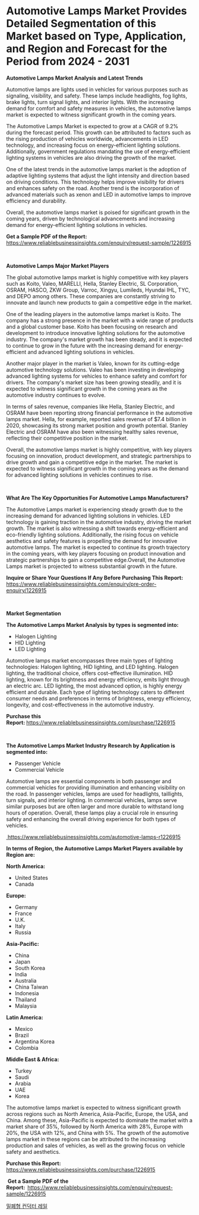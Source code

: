 <p><h1>Automotive Lamps Market Provides Detailed Segmentation of this Market based on Type, Application, and Region and Forecast for the Period from 2024 - 2031</h1></p><p><strong>Automotive Lamps Market Analysis and Latest Trends</strong></p>
<p><p>Automotive lamps are lights used in vehicles for various purposes such as signaling, visibility, and safety. These lamps include headlights, fog lights, brake lights, turn signal lights, and interior lights. With the increasing demand for comfort and safety measures in vehicles, the automotive lamps market is expected to witness significant growth in the coming years.</p><p>The Automotive Lamps Market is expected to grow at a CAGR of 9.2% during the forecast period. This growth can be attributed to factors such as the rising production of vehicles worldwide, advancements in LED technology, and increasing focus on energy-efficient lighting solutions. Additionally, government regulations mandating the use of energy-efficient lighting systems in vehicles are also driving the growth of the market.</p><p>One of the latest trends in the automotive lamps market is the adoption of adaptive lighting systems that adjust the light intensity and direction based on driving conditions. This technology helps improve visibility for drivers and enhances safety on the road. Another trend is the incorporation of advanced materials such as xenon and LED in automotive lamps to improve efficiency and durability.</p><p>Overall, the automotive lamps market is poised for significant growth in the coming years, driven by technological advancements and increasing demand for energy-efficient lighting solutions in vehicles.</p></p>
<p><strong>Get a Sample PDF of the Report:&nbsp;</strong> <a href="https://www.reliablebusinessinsights.com/enquiry/request-sample/1226915">https://www.reliablebusinessinsights.com/enquiry/request-sample/1226915</a></p>
<p>&nbsp;</p>
<p><strong>Automotive Lamps Major Market Players</strong></p>
<p><p>The global automotive lamps market is highly competitive with key players such as Koito, Valeo, MARELLI, Hella, Stanley Electric, SL Corporation, OSRAM, HASCO, ZKW Group, Varroc, Xingyu, Lumileds, Hyundai IHL, TYC, and DEPO among others. These companies are constantly striving to innovate and launch new products to gain a competitive edge in the market.</p><p>One of the leading players in the automotive lamps market is Koito. The company has a strong presence in the market with a wide range of products and a global customer base. Koito has been focusing on research and development to introduce innovative lighting solutions for the automotive industry. The company's market growth has been steady, and it is expected to continue to grow in the future with the increasing demand for energy-efficient and advanced lighting solutions in vehicles.</p><p>Another major player in the market is Valeo, known for its cutting-edge automotive technology solutions. Valeo has been investing in developing advanced lighting systems for vehicles to enhance safety and comfort for drivers. The company's market size has been growing steadily, and it is expected to witness significant growth in the coming years as the automotive industry continues to evolve.</p><p>In terms of sales revenue, companies like Hella, Stanley Electric, and OSRAM have been reporting strong financial performance in the automotive lamps market. Hella, for example, reported sales revenue of $7.4 billion in 2020, showcasing its strong market position and growth potential. Stanley Electric and OSRAM have also been witnessing healthy sales revenue, reflecting their competitive position in the market.</p><p>Overall, the automotive lamps market is highly competitive, with key players focusing on innovation, product development, and strategic partnerships to drive growth and gain a competitive edge in the market. The market is expected to witness significant growth in the coming years as the demand for advanced lighting solutions in vehicles continues to rise.</p></p>
<p>&nbsp;</p>
<p><strong>What Are The Key Opportunities For Automotive Lamps Manufacturers?</strong></p>
<p><p>The Automotive Lamps market is experiencing steady growth due to the increasing demand for advanced lighting solutions in vehicles. LED technology is gaining traction in the automotive industry, driving the market growth. The market is also witnessing a shift towards energy-efficient and eco-friendly lighting solutions. Additionally, the rising focus on vehicle aesthetics and safety features is propelling the demand for innovative automotive lamps. The market is expected to continue its growth trajectory in the coming years, with key players focusing on product innovation and strategic partnerships to gain a competitive edge.Overall, the Automotive Lamps market is projected to witness substantial growth in the future.</p></p>
<p><strong>Inquire or Share Your Questions If Any Before Purchasing This Report:</strong> <a href="https://www.reliablebusinessinsights.com/enquiry/pre-order-enquiry/1226915">https://www.reliablebusinessinsights.com/enquiry/pre-order-enquiry/1226915</a></p>
<p>&nbsp;</p>
<p><strong>Market Segmentation</strong></p>
<p><strong>The Automotive Lamps Market Analysis by types is segmented into:</strong></p>
<p><ul><li>Halogen Lighting</li><li>HID Lighting</li><li>LED Lighting</li></ul></p>
<p><p>Automotive lamps market encompasses three main types of lighting technologies: Halogen lighting, HID lighting, and LED lighting. Halogen lighting, the traditional choice, offers cost-effective illumination. HID lighting, known for its brightness and energy efficiency, emits light through an electric arc. LED lighting, the most advanced option, is highly energy efficient and durable. Each type of lighting technology caters to different consumer needs and preferences in terms of brightness, energy efficiency, longevity, and cost-effectiveness in the automotive industry.</p></p>
<p><strong>Purchase this Report:&nbsp;</strong><a href="https://www.reliablebusinessinsights.com/purchase/1226915">https://www.reliablebusinessinsights.com/purchase/1226915</a></p>
<p>&nbsp;</p>
<p><strong>The Automotive Lamps Market Industry Research by Application is segmented into:</strong></p>
<p><ul><li>Passenger Vehicle</li><li>Commercial Vehicle</li></ul></p>
<p><p>Automotive lamps are essential components in both passenger and commercial vehicles for providing illumination and enhancing visibility on the road. In passenger vehicles, lamps are used for headlights, taillights, turn signals, and interior lighting. In commercial vehicles, lamps serve similar purposes but are often larger and more durable to withstand long hours of operation. Overall, these lamps play a crucial role in ensuring safety and enhancing the overall driving experience for both types of vehicles.</p></p>
<p><a href="https://www.reliablebusinessinsights.com/automotive-lamps-r1226915">&nbsp;https://www.reliablebusinessinsights.com/automotive-lamps-r1226915</a></p>
<p><strong>In terms of Region, the Automotive Lamps Market Players available by Region are:</strong></p>
<p>
    <p> <strong> North America: </strong>
        <ul>
            <li>United States</li>
            <li>Canada</li>
        </ul>
        </p> 
    <p> <strong> Europe: </strong>
        <ul>
            <li>Germany</li>
            <li>France</li>
            <li>U.K.</li>
            <li>Italy</li>
            <li>Russia</li>
        </ul>
        </p> 
    <p> <strong> Asia-Pacific: </strong>
        <ul>
            <li>China</li>
            <li>Japan</li>
            <li>South Korea</li>
            <li>India</li>
            <li>Australia</li>
            <li>China Taiwan</li>
            <li>Indonesia</li>
            <li>Thailand</li>
            <li>Malaysia</li>
        </ul>
        </p> 
    <p> <strong> Latin America: </strong>
        <ul>
            <li>Mexico</li>
            <li>Brazil</li>
            <li>Argentina Korea</li>
            <li>Colombia</li>
        </ul>
        </p> 
    <p> <strong> Middle East & Africa: </strong>
        <ul>
            <li>Turkey</li>
            <li>Saudi</li>
            <li>Arabia</li>
            <li>UAE</li>
            <li>Korea</li>
        </ul>
    </p>
    </p>
<p><p>The automotive lamps market is expected to witness significant growth across regions such as North America, Asia-Pacific, Europe, the USA, and China. Among these, Asia-Pacific is expected to dominate the market with a market share of 35%, followed by North America with 28%, Europe with 20%, the USA with 12%, and China with 5%. The growth of the automotive lamps market in these regions can be attributed to the increasing production and sales of vehicles, as well as the growing focus on vehicle safety and aesthetics.</p></p>
<p><strong>Purchase this Report: </strong><a href="https://www.reliablebusinessinsights.com/purchase/1226915">https://www.reliablebusinessinsights.com/purchase/1226915</a></p>
<p>&nbsp;<strong>Get a Sample PDF of the Report:&nbsp;&nbsp;</strong><a href="https://www.reliablebusinessinsights.com/enquiry/request-sample/1226915">https://www.reliablebusinessinsights.com/enquiry/request-sample/1226915</a></p>
<p><strong></strong></p>
<p><p><a href="https://github.com/gambitz1998/Market-Research-Report-List-1/blob/main/2216183102695.md">밀폐형 컨덕터 레일</a></p></p>